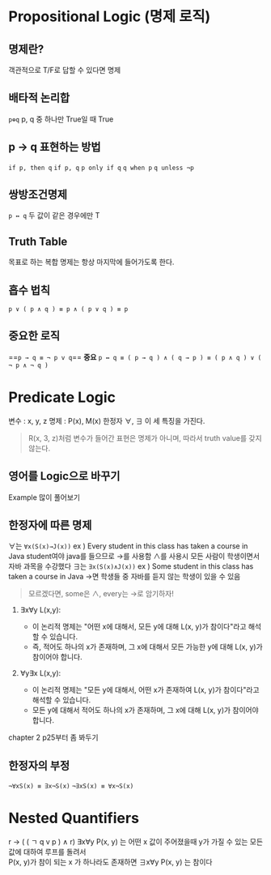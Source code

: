 # Propositional Logic (명제 로직)
## 명제란?
객관적으로 T/F로 답할 수 있다면 명제

## 배타적 논리합 
`p⊕q`
p, q 중 하나만 True일 때  True

## p → q 표현하는 방법
`if p, then q`
`if p, q`
`p only if q`
`q when p`
`q unless ¬p`

## 쌍방조건명제
`p ↔ q`
두 값이 같은 경우에만 T

## Truth Table
목표로 하는 복합 명제는 항상 마지막에 들어가도록 한다.

## 흡수 법칙
`p ∨ ( p ∧ q ) ≡ p ∧ ( p ∨ q ) ≡ p`

## 중요한 로직
==`p → q ≡ ¬ p v q`==  **중요**
`p ↔ q ≡ ( p → q ) ∧ ( q → p ) ≡ ( p ∧ q ) ∨ ( ¬ p ∧ ¬ q )` 


# Predicate Logic

변수 : x, y, z
명제 : P(x), M(x)
한정자 ∀, ∃
이 세 특징을 가진다.

> R(x, 3, z)처럼 변수가 들어간 표현은 명제가 아니며, 따라서 truth value를 갖지 않는다.

## 영어를 Logic으로 바꾸기
Example 많이 풀어보기

## **한정자에 따른 명제**

∀는 `∀x(S(x)→J(x))`
ex ) Every student in this class has taken a course in Java
student여야 java를 들으므로 →를 사용함
∧를 사용시 모든 사람이 학생이면서 자바 과목을 수강했다
∃는 `∃x(S(x)∧J(x))`
ex ) Some student in this class has taken a course in Java
→면 학생들 중 자바를 듣지 않는 학생이 있을 수 있음

> 모르겠다면, some은 ∧, every는 →로 암기하자!

1. ∃x∀y L(x,y):
    
    - 이 논리적 명제는 "어떤 x에 대해서, 모든 y에 대해 L(x, y)가 참이다"라고 해석할 수 있습니다.
    - 즉, 적어도 하나의 x가 존재하며, 그 x에 대해서 모든 가능한 y에 대해 L(x, y)가 참이어야 합니다.
2. ∀y∃x L(x,y):
    - 이 논리적 명제는 "모든 y에 대해서, 어떤 x가 존재하여 L(x, y)가 참이다"라고 해석할 수 있습니다.
    - 모든 y에 대해서 적어도 하나의 x가 존재하며, 그 x에 대해 L(x, y)가 참이어야 합니다.

chapter 2 p25부터 좀 봐두기
## **한정자의 부정**
`¬∀xS(x) ≡ ∃x¬S(x)`
`¬∃xS(x) ≡ ∀x¬S(x)`

# Nested Quantifiers
r -> ( ( ㄱ q v p ) ∧ r)
∃x∀y P(x, y) 는 어떤 x 값이 주어졌을때 y가 가질 수 있는 모든 값에 대하여 루프를 돌려서  
P(x, y)가 참이 되는 x 가 하나라도 존재하면 ∃x∀y P(x, y) 는 참이다